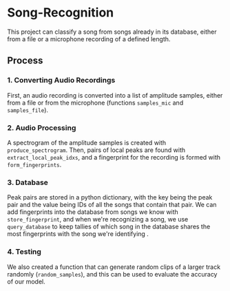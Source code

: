 # Song-Recognition
This project can classify a song from songs already in its database, either from a file or a microphone recording of a defined length.
## Process
### 1. Converting Audio Recordings
First, an audio recording is converted into a list of amplitude samples, either from a file or from the microphone (functions `samples_mic` and `samples_file`).
### 2. Audio Processing
A spectrogram of the amplitude samples is created with `produce_spectrogram`. Then, pairs of local peaks are found with `extract_local_peak_idxs`, and a fingerprint for the recording is formed with `form_fingerprints`.
### 3. Database
Peak pairs are stored in a python dictionary, with the key being the peak pair and the value being IDs of all the songs that contain that pair. We can add fingerprints into the database from songs we know with `store_fingerprint`, and when we're recognizing a song, we use `query_database` to keep tallies of which song in the database shares the most fingerprints with the song we're identifying .
### 4. Testing
We also created a function that can generate random clips of a larger track randomly (`random_samples`), and this can be used to evaluate the accuracy of our model.